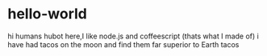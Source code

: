 # hello-world
hi humans
hubot here,I like node.js and coffeescript (thats what I made of)
i have had tacos on the moon and find them far superior to Earth tacos
